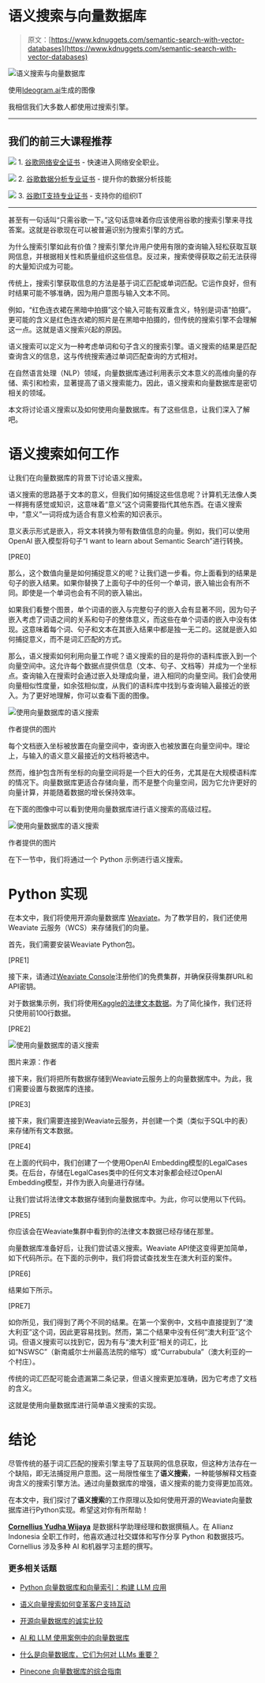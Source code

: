 # 语义搜索与向量数据库

> 原文：[https://www.kdnuggets.com/semantic-search-with-vector-databases](https://www.kdnuggets.com/semantic-search-with-vector-databases)

![语义搜索与向量数据库](../Images/0d380decc923ed3d6b78479336b53c8b.png)

使用[Ideogram.ai](http://ideogram.ai)生成的图像

我相信我们大多数人都使用过搜索引擎。

* * *

## 我们的前三大课程推荐

![](../Images/0244c01ba9267c002ef39d4907e0b8fb.png) 1\. [谷歌网络安全证书](https://www.kdnuggets.com/google-cybersecurity) - 快速进入网络安全职业。

![](../Images/e225c49c3c91745821c8c0368bf04711.png) 2\. [谷歌数据分析专业证书](https://www.kdnuggets.com/google-data-analytics) - 提升你的数据分析技能

![](../Images/0244c01ba9267c002ef39d4907e0b8fb.png) 3\. [谷歌IT支持专业证书](https://www.kdnuggets.com/google-itsupport) - 支持你的组织IT

* * *

甚至有一句话叫“只需谷歌一下。”这句话意味着你应该使用谷歌的搜索引擎来寻找答案。这就是谷歌现在可以被普遍识别为搜索引擎的方式。

为什么搜索引擎如此有价值？搜索引擎允许用户使用有限的查询输入轻松获取互联网信息，并根据相关性和质量组织这些信息。反过来，搜索使得获取之前无法获得的大量知识成为可能。

传统上，搜索引擎获取信息的方法是基于词汇匹配或单词匹配。它运作良好，但有时结果可能不够准确，因为用户意图与输入文本不同。

例如，“红色连衣裙在黑暗中拍摄”这个输入可能有双重含义，特别是词语“拍摄”。更可能的含义是红色连衣裙的照片是在黑暗中拍摄的，但传统的搜索引擎不会理解这一点。这就是语义搜索兴起的原因。

语义搜索可以定义为一种考虑单词和句子含义的搜索引擎。语义搜索的结果是匹配查询含义的信息，这与传统搜索通过单词匹配查询的方式相对。

在自然语言处理（NLP）领域，向量数据库通过利用表示文本意义的高维向量的存储、索引和检索，显著提高了语义搜索能力。因此，语义搜索和向量数据库是密切相关的领域。

本文将讨论语义搜索以及如何使用向量数据库。有了这些信息，让我们深入了解吧。

# 语义搜索如何工作

让我们在向量数据库的背景下讨论语义搜索。

语义搜索的思路基于文本的意义，但我们如何捕捉这些信息呢？计算机无法像人类一样拥有感觉或知识，这意味着“意义”这个词需要指代其他东西。在语义搜索中，“意义”一词将成为适合有意义检索的知识表示。

意义表示形式是嵌入，将文本转换为带有数值信息的向量。例如，我们可以使用 OpenAI 嵌入模型将句子“I want to learn about Semantic Search”进行转换。

[PRE0]

那么，这个数值向量是如何捕捉意义的呢？让我们退一步看。你上面看到的结果是句子的嵌入结果。如果你替换了上面句子中的任何一个单词，嵌入输出会有所不同。即使是一个单词也会有不同的嵌入输出。

如果我们看整个图景，单个词语的嵌入与完整句子的嵌入会有显著不同，因为句子嵌入考虑了词语之间的关系和句子的整体意义，而这些在单个词语的嵌入中没有体现。这意味着每个词、句子和文本在其嵌入结果中都是独一无二的。这就是嵌入如何捕捉意义，而不是词汇匹配的方式。

那么，语义搜索如何利用向量工作呢？语义搜索的目的是将你的语料库嵌入到一个向量空间中。这允许每个数据点提供信息（文本、句子、文档等）并成为一个坐标点。查询输入在搜索时会通过嵌入处理成向量，进入相同的向量空间。我们会使用向量相似性度量，如余弦相似度，从我们的语料库中找到与查询输入最接近的嵌入。为了更好地理解，你可以查看下面的图像。

![使用向量数据库的语义搜索](../Images/e2a936a4331997d952b0f9f1b182fa0b.png)

作者提供的图片

每个文档嵌入坐标被放置在向量空间中，查询嵌入也被放置在向量空间中。理论上，与输入的语义意义最接近的文档将被选中。

然而，维护包含所有坐标的向量空间将是一个巨大的任务，尤其是在大规模语料库的情况下。向量数据库更适合存储向量，而不是整个向量空间，因为它允许更好的向量计算，并能随着数据的增长保持效率。

在下面的图像中可以看到使用向量数据库进行语义搜索的高级过程。

![使用向量数据库的语义搜索](../Images/0bb964f620744ef930c6de098053c620.png)

作者提供的图片

在下一节中，我们将通过一个 Python 示例进行语义搜索。

# Python 实现

在本文中，我们将使用开源向量数据库 [Weaviate](https://weaviate.io/)。为了教学目的，我们还使用 Weaviate 云服务（WCS）来存储我们的向量。

首先，我们需要安装Weaviate Python包。

[PRE1]

接下来，请通过[Weaviate Console](https://console.weaviate.cloud/signin)注册他们的免费集群，并确保获得集群URL和API密钥。

对于数据集示例，我们将使用[Kaggle的法律文本数据](https://www.kaggle.com/datasets/amohankumar/legal-text-classification-dataset)。为了简化操作，我们还将只使用前100行数据。

[PRE2]

![使用向量数据库的语义搜索](../Images/9f1726241c297e30476e590591e70cfc.png)

图片来源：作者

接下来，我们将把所有数据存储到Weaviate云服务上的向量数据库中。为此，我们需要设置与数据库的连接。

[PRE3]

接下来，我们需要连接到Weaviate云服务，并创建一个类（类似于SQL中的表）来存储所有文本数据。

[PRE4]

在上面的代码中，我们创建了一个使用OpenAI Embedding模型的LegalCases类。在后台，存储在LegalCases类中的任何文本对象都会经过OpenAI Embedding模型，并作为嵌入向量进行存储。

让我们尝试将法律文本数据存储到向量数据库中。为此，你可以使用以下代码。

[PRE5]

你应该会在Weaviate集群中看到你的法律文本数据已经存储在那里。

向量数据库准备好后，让我们尝试语义搜索。Weaviate API使这变得更加简单，如下代码所示。在下面的示例中，我们将尝试查找发生在澳大利亚的案件。

[PRE6]

结果如下所示。

[PRE7]

如你所见，我们得到了两个不同的结果。在第一个案例中，文档中直接提到了“澳大利亚”这个词，因此更容易找到。然而，第二个结果中没有任何“澳大利亚”这个词。但语义搜索可以找到它，因为有与“澳大利亚”相关的词汇，比如“NSWSC”（新南威尔士州最高法院的缩写）或“Currabubula”（澳大利亚的一个村庄）。

传统的词汇匹配可能会遗漏第二条记录，但语义搜索更加准确，因为它考虑了文档的含义。

这就是使用向量数据库进行简单语义搜索的实现。

# 结论

尽管传统的基于词汇匹配的搜索引擎主导了互联网的信息获取，但这种方法存在一个缺陷，即无法捕捉用户意图。这一局限性催生了**语义搜索**，一种能够解释文档查询含义的搜索引擎方法。通过向量数据库的增强，语义搜索的能力变得更加高效。

在本文中，我们探讨了**语义搜索**的工作原理以及如何使用开源的Weaviate向量数据库进行Python实现。希望这对你有所帮助！

**[Cornellius Yudha Wijaya](https://www.linkedin.com/in/cornellius-yudha-wijaya/)** 是数据科学助理经理和数据撰稿人。在 Allianz Indonesia 全职工作时，他喜欢通过社交媒体和写作分享 Python 和数据技巧。Cornellius 涉及多种 AI 和机器学习主题的撰写。

### 更多相关话题

+   [Python 向量数据库和向量索引：构建 LLM 应用](https://www.kdnuggets.com/2023/08/python-vector-databases-vector-indexes-architecting-llm-apps.html)

+   [语义向量搜索如何变革客户支持互动](https://www.kdnuggets.com/how-semantic-vector-search-transforms-customer-support-interactions)

+   [开源向量数据库的诚实比较](https://www.kdnuggets.com/an-honest-comparison-of-open-source-vector-databases)

+   [AI 和 LLM 使用案例中的向量数据库](https://www.kdnuggets.com/vector-databases-in-ai-and-llm-use-cases)

+   [什么是向量数据库，它们为何对 LLMs 重要？](https://www.kdnuggets.com/2023/06/vector-databases-important-llms.html)

+   [Pinecone 向量数据库的综合指南](https://www.kdnuggets.com/a-comprehensive-guide-to-pinecone-vector-databases)

